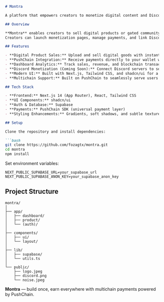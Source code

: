 ````md
# Montra

A platform that empowers creators to monetize digital content and Discord communities through seamless crypto payments on **PushChain**.

## Overview

**Montra** enables creators to sell digital products or gated community access using fast, low-cost crypto payments across multiple EVM networks.  
Creators can launch monetization pages, manage payments, and link Discord roles or content access automatically — all powered by **PushChain’s** multichain payment infrastructure.

## Features

- **Digital Product Sales:** Upload and sell digital goods with instant crypto payments.  
- **PushChain Integration:** Receive payments directly to your wallet with cross-chain support and low fees.  
- **Dashboard Analytics:** Track sales, revenue, and blockchain transactions in a clean, modern dashboard.  
- **Discord Monetization (Coming Soon):** Connect Discord servers to sell access or roles via PushChain.  
- **Modern UI:** Built with Next.js, Tailwind CSS, and shadcn/ui for a clean, professional experience.  
- **Multichain Support:** Built on PushChain to seamlessly serve users across Base, Ethereum, Polygon, and other EVM-compatible chains.

## Tech Stack

- **Frontend:** Next.js 14 (App Router), React, Tailwind CSS  
- **UI Components:** shadcn/ui  
- **Auth & Database:** Supabase  
- **Payments:** PushChain SDK (universal payment layer)  
- **Styling Enhancements:** Gradients, soft shadows, and subtle textures for refined visual depth  

## Setup

Clone the repository and install dependencies:

```bash
git clone https://github.com/fozagtx/montra.git
cd montra
npm install
````

Set environment variables:

```
NEXT_PUBLIC_SUPABASE_URL=your_supabase_url
NEXT_PUBLIC_SUPABASE_ANON_KEY=your_supabase_anon_key
```

## Project Structure

```
montra/
│
├── app/
│   ├── dashboard/
│   ├── product/
│   └── (auth)/
│
├── components/
│   ├── ui/
│   └── layout/
│
├── lib/
│   ├── supabase/
│   └── utils.ts
│
└── public/
    ├── logo.jpeg
    ├── discord.png
    └── noise.jpeg
```

**Montra** — build once, earn everywhere with multichain payments powered by PushChain.

```
```
